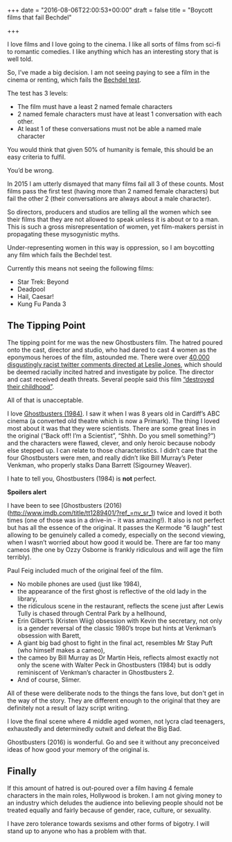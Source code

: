 +++
date = "2016-08-06T22:00:53+00:00"
draft = false
title = "Boycott films that fail Bechdel"

+++

I love films and I love going to the cinema. I like all sorts of films from sci-fi to romantic comedies. I like anything which has an interesting story that is well told.

So, I’ve made a big decision. I am not seeing paying to see a film in the cinema or renting, which fails the [Bechdel test](http://bechdeltest.com/).

The test has 3 levels:

- The film must have a least 2 named female characters
- 2 named female characters must have at least 1 conversation with each other.
- At least 1 of these conversations must not be able a named male character

You would think that given 50% of humanity is female, this should be an easy criteria to fulfil.

You’d be wrong.

In 2015 I am utterly dismayed that many films fail all 3 of these counts. Most films pass the first test (having more than 2 named female characters) but fail the other 2 (their conversations are always about a male character).

So directors, producers and studios are telling all the women which see their films that they are not allowed to speak unless it is about or to a man. This is such a gross misrepresentation of women, yet film-makers persist in propagating these mysogynistic myths.

Under-representing women in this way is oppression, so I am boycotting any film which fails the Bechdel test.

Currently this means not seeing the following films:

- Star Trek: Beyond
- Deadpool
- Hail, Caesar!
- Kung Fu Panda 3

## The Tipping Point

The tipping point for me was the new Ghostbusters film. The hatred poured onto the cast, director and studio, who had dared to cast 4 women as the eponymous heroes of the film, astounded me. There were over [40,000 disgustingly racist twitter comments directed at Leslie Jones](http://variety.com/2016/film/news/leslie-jones-ghostbusters-twitter-hate-1201816809/), which should be deemed racially incited hatred and investigate by police. The director and cast received death threats. Several people said this film [“destroyed their childhood”](http://www.cinemablend.com/new/What-Really-Going-With-Ghostbusters-Haters-According-Melissa-McCarthy-134087.html).

All of that is unacceptable.

I love [Ghostbusters (1984)](http://www.imdb.com/title/tt0087332/?ref_=fn_al_tt_2). I saw it when I was 8 years old in Cardiff’s ABC cinema (a converted old theatre which is now a Primark). The thing I loved most about it was that they were scientists.  There are some great lines in the original (“Back off! I’m a Scientist”, “Shhh. Do you smell something?”) and the characters were flawed, clever, and only heroic because nobody else stepped up. I can relate to those characteristics. I didn’t care that the four Ghostbusters were men, and really didn’t like Bill Murray’s Peter Venkman, who properly stalks Dana Barrett (Sigourney Weaver).

I hate to tell you, Ghostbusters (1984) is **not** perfect.

**Spoilers alert**

I have been to see [Ghostbusters (2016)(http://www.imdb.com/title/tt1289401/?ref_=nv_sr_1) twice and loved it both times (one of those was in a drive-in - it was amazing!). It also is not perfect but has all the essence of the original. It passes the Kermode “6 laugh” test allowing to be genuinely called a comedy, especially on the second viewing, when I wasn’t worried about how good it would be. There are far too many cameos (the one by  Ozzy Osborne is frankly ridiculous and will age the film terribly).

Paul Feig included much of the original feel of the film.

- No mobile phones are used (just like 1984),
- the appearance of the first ghost is reflective of the old lady in the library,
- the ridiculous scene in the restaurant, reflects the scene just after Lewis Tully is chased through Central Park by a hellhound,
- Erin Gilbert’s (Kristen Wiig) obsession with Kevin the secretary, not only is a gender reversal of the classic 1980’s trope but hints at Venkman’s obsession with Barett,
- A giant big bad ghost to fight in the final act, resembles Mr Stay Puft (who himself makes a cameo),
- the cameo by Bill Murray as Dr Martin Heis, reflects almost exactly not only the scene with Walter Peck in Ghostbusters (1984) but is oddly reminiscent of Venkman’s character in Ghostbusters 2.
- And of course, Slimer.

All of these were deliberate nods to the things the fans love, but don't get in the way of the story. They are different enough to the original that they are definitely not a result of lazy script writing.

I love the final scene where 4 middle aged women, not lycra clad teenagers, exhaustedly and determinedly outwit and defeat the Big Bad.

Ghostbusters (2016) is wonderful. Go and see it without any preconceived ideas of how good your memory of the original is.

## Finally

If this amount of hatred is out-poured over a film having 4 female characters in the main roles, Hollywood is broken. I am not giving money to an industry which deludes the audience into believing people should not be treated equally and fairly because of gender, race, culture, or sexuality.

I have zero tolerance towards sexisms and other forms of bigotry. I will stand up to anyone who has a problem with that.
